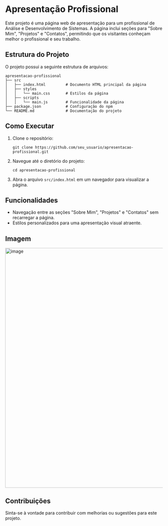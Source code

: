 # Apresentação Profissional

Este projeto é uma página web de apresentação para um profissional de Análise e Desenvolvimento de Sistemas. A página inclui seções para "Sobre Mim", "Projetos" e "Contatos", permitindo que os visitantes conheçam melhor o profissional e seu trabalho.

## Estrutura do Projeto

O projeto possui a seguinte estrutura de arquivos:

```
apresentacao-profissional
├── src
│   ├── index.html         # Documento HTML principal da página
│   ├── styles
│   │   └── main.css       # Estilos da página
│   ├── scripts
│   │   └── main.js        # Funcionalidade da página
├── package.json           # Configuração do npm
└── README.md              # Documentação do projeto
```

## Como Executar

1. Clone o repositório:
   ```
   git clone https://github.com/seu_usuario/apresentacao-profissional.git
   ```

2. Navegue até o diretório do projeto:
   ```
   cd apresentacao-profissional
   ```

3. Abra o arquivo `src/index.html` em um navegador para visualizar a página.

## Funcionalidades

- Navegação entre as seções "Sobre Mim", "Projetos" e "Contatos" sem recarregar a página.
- Estilos personalizados para uma apresentação visual atraente.

## Imagem 
<img width="1366" height="768" alt="image" src="https://github.com/user-attachments/assets/880471a8-201c-45b9-b5de-8bc9cb78a888" />

## Contribuições

Sinta-se à vontade para contribuir com melhorias ou sugestões para este projeto.

